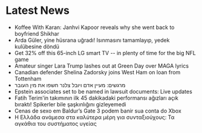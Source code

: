 # Latest News
-  Koffee With Karan: Janhvi Kapoor reveals why she went back to boyfriend Shikhar
-  Arda Güler, yine hüsrana uğradı! Isınmasını tamamlayıp, yedek kulübesine döndü
-  Get 32% off this 65-inch LG smart TV -- in plenty of time for the big NFL game
-  Amateur singer Lara Trump lashes out at Green Day over MAGA lyrics
-  Canadian defender Shelina Zadorsky joins West Ham on loan from Tottenham
-  מרגשים: מעיין אדם ויובל צלנר חשפו את מין העובר
-  Epstein associates set to be named in lawsuit documents: Live updates
-  Fatih Terim'in takımının ilk 45 dakikadaki performansı ağızları açık bıraktı! Spikerler bile şaşkınlığını gizleyemedi
-  Cenas de sexo em Baldur’s Gate 3 podem banir sua conta do Xbox
-  Η Ελλάδα ανάμεσα στα καλύτερα μέρη για συνταξιούχους: Τα αγκάθια του συστήματος υγείας
